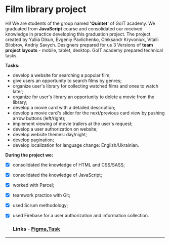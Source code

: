 # Film library project

Hi! We are students of the group named **'Quintet'** of GоIT academy. We
graduated from **JavaScript** course and consolidated our received knowledge in
practice developing this graduation project. The project created by Yuliia
Dikun, Evgeniy Pavlichenko, Oleksandr Kryvoniuk, Vitalii Bilobrov, Andriy
Savych. Designers prepared for us 3 Versions of **team project layouts** -
mobile, tablet, desktop. GoIT academy prepared technical tasks.

**Tasks:**

- develop a website for searching a popular film;
- give users an opportunity to search films by genres;
- organize user's library for collecting watched films and ones to watch later;
- organize for user's library an opportunity to delete a movie from the library;
- develop a movie card with a detailed description;
- develop a movie card's slider for the next/previous card view by pushing arrow
  buttons (left/right);
- implement viewing of movie trailers at the user's request;
- develop a user authorization on website;
- develop website themes: day/night;
- develop pagination;
- develop localization for language change: English/Ukrainian.

**During the project we:**

- [x] consolidated the knowledge of HTML and CSS/SASS;
- [x] consolidated the knowledge of JavaScript;
- [x] worked with Parcel;
- [x] teamwork practice with Git;
- [x] used Scrum methodology;
- [x] used Firebase for a user authorization and information collection.

  ### Links - [Figma](<https://www.figma.com/file/IOrJziFAjQD8Xb5V1fx0ib/Filmoteka-(Copy)-(Copy)?node-id=0%3A1&t=qF5yvQdFG25xUpyC-0>),[Task](https://docs.google.com/spreadsheets/d/1Z26Jc5WlgcoD8r_Xci6R5vcCHtKFfESoJFhZQ2eh77E/edit#gid=0)

---
